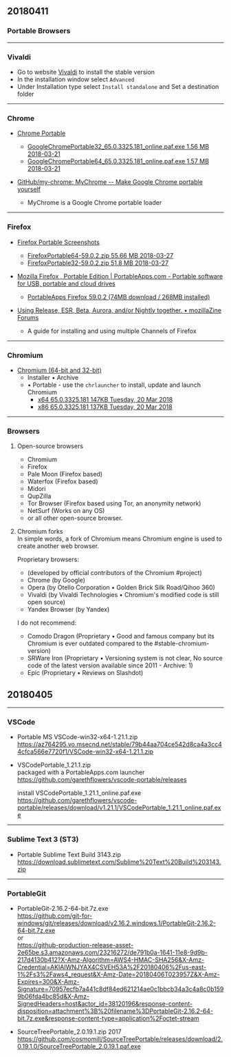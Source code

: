 





## 20180411

### Portable Browsers



---------------------------------------------------------
### Vivaldi
- Go to website [Vivaldi](https://vivaldi.com/download/) to install the stable version     
- In the installation window select `Advanced`   
- Under Installation type select `Install standalone` and Set a destination folder  

---------------------------------------------------------
### Chrome

- [Chrome Portable](https://www.chrome-portable.com/)   
    + [GoogleChromePortable32_65.0.3325.181_online.paf.exe 1.56 MB  2018-03-21](https://www.chrome-portable.com/download/GoogleChromePortable_65.0.3325.181_online.paf.exe)
    + [GoogleChromePortable64_65.0.3325.181_online.paf.exe 1.57 MB  2018-03-21](https://www.chrome-portable.com/download/GoogleChromePortable64_65.0.3325.181_online.paf.exe)
     
- [GitHub/my-chrome: MyChrome -- Make Google Chrome portable yourself](https://github.com/cnjackchen/my-chrome)   
    + MyChrome is a Google Chrome portable loader


---------------------------------------------------------
### Firefox
- [Firefox Portable Screenshots](https://www.firefox-usb.com/)   
    + [FirefoxPortable64-59.0.2.zip    55.66 MB    2018-03-27](https://www.firefox-usb.com/download/FirefoxPortable64-59.0.2.zip)
    + [FirefoxPortable32-59.0.2.zip    51.8 MB     2018-03-27](https://www.firefox-usb.com/download/FirefoxPortable32-59.0.2.zip)

- [Mozilla Firefox , Portable Edition | PortableApps.com - Portable software for USB, portable and cloud drives](https://portableapps.com/apps/internet/firefox_portable)   
    + [PortableApps Firefox 59.0.2 (74MB download / 268MB installed)](https://portableapps.com/redirect/?a=FirefoxPortable&s=s&p=&d=sfpa&f=FirefoxPortable_59.0.2_English.paf.exe)

- [Using Release, ESR, Beta, Aurora, and/or Nightly together. • mozillaZine Forums](http://forums.mozillazine.org/viewtopic.php?f=23&t=2821799)
    + A guide for installing and using multiple Channels of Firefox


---------------------------------------------------------
### Chromium
- [Chromium (64-bit and 32-bit)](https://chromium.woolyss.com)   
    + Installer • Archive 
    + • Portable - use the `chrlauncher` to install, update and launch Chromium
        * [x64 65.0.3325.181    147KB   Tuesday, 20 Mar 2018](https://chromium.woolyss.com/f/chrlauncher-win64-stable-codecs-sync.zip)
        * [x86 65.0.3325.181    137KB   Tuesday, 20 Mar 2018](https://chromium.woolyss.com/f/chrlauncher-win32-stable-codecs-sync.zip)


---------------------------------------------------------
### Browsers


1. Open-source browsers  
    - Chromium  
    - Firefox  
    - Pale Moon (Firefox based)  
    - Waterfox (Firefox based)  
    - Midori  
    - QupZilla  
    - Tor Browser (Firefox based using Tor, an anonymity network)  
    - NetSurf (Works on any OS)  
    - or all other open-source browser.  


2. Chromium forks   
    In simple words, a fork of Chromium means Chromium engine is used to create another web browser.   

    Proprietary browsers:  
    - (developed by official contributors of the Chromium #project)  
    - Chrome (by Google)  
    - Opera (by Otello Corporation • Golden Brick Silk Road/Qihoo 360)  
    - Vivaldi (by Vivaldi Technologies • Chromium's modified code is still open source)  
    - Yandex Browser (by Yandex)  
 
    I do not recommend:
    - Comodo Dragon (Proprietary • Good and famous company but its Chromium is ever outdated compared to the #stable-chromium-version)
    - SRWare Iron (Proprietary • Versioning system is not clear, No source code of the latest version available since 2011 - Archive: 1)
    - Epic (Proprietary • Reviews on Slashdot)








## 20180405




---------------------------------------------------------
### VSCode

- Portable MS VSCode-win32-x64-1.21.1.zip  
https://az764295.vo.msecnd.net/stable/79b44aa704ce542d8ca4a3cc44cfca566e7720f1/VSCode-win32-x64-1.21.1.zip


- VSCodePortable_1.21.1.zip  
packaged with a PortableApps.com launcher  
https://github.com/garethflowers/vscode-portable/releases

    install VSCodePortable_1.21.1_online.paf.exe   
    https://github.com/garethflowers/vscode-portable/releases/download/v1.21.1/VSCodePortable_1.21.1_online.paf.exe








---------------------------------------------------------
### Sublime Text 3 (ST3)

- Portable Sublime Text Build 3143.zip  
https://download.sublimetext.com/Sublime%20Text%20Build%203143.zip












---------------------------------------------------------
### PortableGit


- PortableGit-2.16.2-64-bit.7z.exe  
https://github.com/git-for-windows/git/releases/download/v2.16.2.windows.1/PortableGit-2.16.2-64-bit.7z.exe  
or  
https://github-production-release-asset-2e65be.s3.amazonaws.com/23216272/de791b0a-1641-11e8-9d9b-217d4130b412?X-Amz-Algorithm=AWS4-HMAC-SHA256&X-Amz-Credential=AKIAIWNJYAX4CSVEH53A%2F20180406%2Fus-east-1%2Fs3%2Faws4_request&X-Amz-Date=20180406T023957Z&X-Amz-Expires=300&X-Amz-Signature=70957ecfb7a441c8df84ed621214ae0c1bbcb34a3c4a8c0b1599b06fda4bc85d&X-Amz-SignedHeaders=host&actor_id=38120196&response-content-disposition=attachment%3B%20filename%3DPortableGit-2.16.2-64-bit.7z.exe&response-content-type=application%2Foctet-stream


- SourceTreePortable_2.0.19.1.zip     2017    
https://github.com/cosmomill/SourceTreePortable/releases/download/2.0.19.1.0/SourceTreePortable_2.0.19.1.paf.exe











